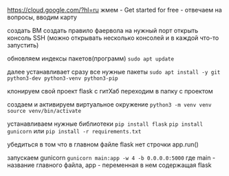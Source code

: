 https://cloud.google.com/?hl=ru
жмем  - Get started for free - отвечаем на вопросы, вводим карту

создать ВМ 
создать правило фаервола на нужный порт
открыть консоль SSH (можно открывать несколько консолей и в каждой что-то запустить)

обновляем индексы пакетов(программ)
`sudo apt update`

далее устанавливает сразу все нужные пакеты
`sudo apt install -y git python3-dev python3-venv python3-pip`

клонируем свой проект flask с гитХаб
переходим в папку с проектом

создаем и активируем виртуальное окружение
`python3 -m venv venv`
`source venv/bin/activate`

устанавливаем нужные библиотеки
`pip install flask`
`pip install gunicorn`
или 
`pip install -r requirements.txt`

убедиться в том что в главном файле flask нет строчки app.run()

запускаем gunicorn
`gunicorn main:app -w 4 -b 0.0.0.0:5000`
где main - название главного файла, app - переменная в нем содержащая flask













